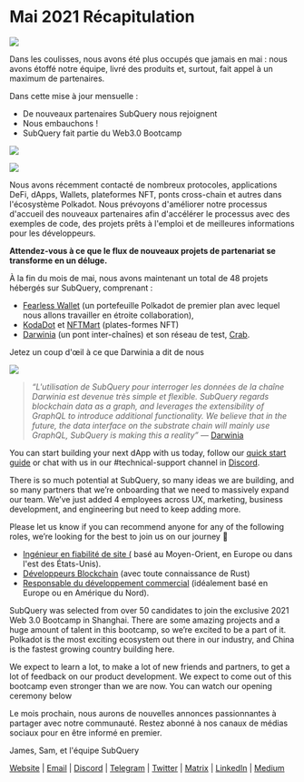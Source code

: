 # Mai 2021 Récapitulation

![](https://miro.medium.com/max/1400/1*5E_eIJBTvHI7W24ib_Syvw.png)

Dans les coulisses, nous avons été plus occupés que jamais en mai : nous avons étoffé notre équipe, livré des produits et, surtout, fait appel à un maximum de partenaires.

Dans cette mise à jour mensuelle :

- De nouveaux partenaires SubQuery nous rejoignent
- Nous embauchons !
- SubQuery fait partie du Web3.0 Bootcamp

![](https://miro.medium.com/freeze/max/60/1*bFOaBnLZUfhRxiQa7fjbwA.gif?q=20)

![](https://miro.medium.com/max/640/1*bFOaBnLZUfhRxiQa7fjbwA.gif)

Nous avons récemment contacté de nombreux protocoles, applications DeFi, dApps, Wallets, plateformes NFT, ponts cross-chain et autres dans l'écosystème Polkadot. Nous prévoyons d'améliorer notre processus d'accueil des nouveaux partenaires afin d'accélérer le processus avec des exemples de code, des projets prêts à l'emploi et de meilleures informations pour les développeurs.

**Attendez-vous à ce que le flux de nouveaux projets de partenariat se transforme en un déluge.**

À la fin du mois de mai, nous avons maintenant un total de 48 projets hébergés sur SubQuery, comprenant :

- [Fearless Wallet](https://fearlesswallet.io/) (un portefeuille Polkadot de premier plan avec lequel nous allons travailler en étroite collaboration),
- [KodaDot](https://kodadot.xyz/) et [NFTMart](https://www.nftmart.io/) (plates-formes NFT)
- [Darwinia](https://explorer.subquery.network/subquery/darwinia-network/darwinia) (un pont inter-chaînes) et son réseau de test, [Crab](https://explorer.subquery.network/subquery/wuminzhe/crab).

Jetez un coup d'œil à ce que Darwinia a dit de nous

![](https://miro.medium.com/max/1400/0*Bc8P3mcH6rz-KtT0)

> _“L'utilisation de SubQuery pour interroger les données de la chaîne Darwinia est devenue très simple et flexible. SubQuery regards blockchain data as a graph, and leverages the extensibility of GraphQL to introduce additional functionality. We believe that in the future, the data interface on the substrate chain will mainly use GraphQL, SubQuery is making this a reality”_ — [Darwinia](../customer_announcements/20210528-Darwinias-Network-Data-is-Now-Available-for-Free-on-SubQuery.md)

You can start building your next dApp with us today, follow our [quick start guide](https://doc.subquery.network/quickstart.html) or chat with us in our #technical-support channel in [Discord](https://discord.com/invite/78zg8aBSMG).

There is so much potential at SubQuery, so many ideas we are building, and so many partners that we’re onboarding that we need to massively expand our team. We’ve just added 4 employees across UX, marketing, business development, and engineering but need to keep adding more.

Please let us know if you can recommend anyone for any of the following roles, we’re looking for the best to join us on our journey 🚀

- [Ingénieur en fiabilité de site (](https://dash.recooty.com/openings/details/e44cf9762b402f5d8b5bc36f60304a15) basé au Moyen-Orient, en Europe ou dans l'est des États-Unis).
- [Développeurs Blockchain](https://dash.recooty.com/openings/details/9578a63fbe545bd82cc5bbe749636af1) (avec toute connaissance de Rust)
- [Responsable du développement commercial](https://rcty.co/3coJPrV) (idéalement basé en Europe ou en Amérique du Nord).

SubQuery was selected from over 50 candidates to join the exclusive 2021 Web 3.0 Bootcamp in Shanghai. There are some amazing projects and a huge amount of talent in this bootcamp, so we’re excited to be a part of it. Polkadot is the most exciting ecosystem out there in our industry, and China is the fastest growing country building here.

We expect to learn a lot, to make a lot of new friends and partners, to get a lot of feedback on our product development. We expect to come out of this bootcamp even stronger than we are now. You can watch our opening ceremony below

Le mois prochain, nous aurons de nouvelles annonces passionnantes à partager avec notre communauté. Restez abonné à nos canaux de médias sociaux pour en être informé en premier.

James, Sam, et l'équipe SubQuery

[Website](https://subquery.network/) | [Email](mailto:hello@subquery.network) | [Discord](https://discord.com/invite/78zg8aBSMG) | [Telegram](https://t.me/subquerynetwork) | [Twitter](https://twitter.com/subquerynetwork) | [Matrix](https://matrix.to/#/#subquery:matrix.org) | [LinkedIn](https://www.linkedin.com/company/subquery) | [Medium](https://subquery.medium.com/)
